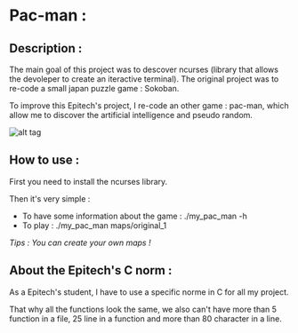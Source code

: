 # Pac-man :

## Description :

The main goal of this project was to descover ncurses (library that allows the devoleper to create an iteractive terminal). 
The original project was to re-code a small japan puzzle game : Sokoban. 

To improve this Epitech's project, I re-code an other game : pac-man, which allow me to discover the artificial intelligence and pseudo random.

![alt tag](./screenshot.png)

## How to use :

First you need to install the ncurses library.

Then it's very simple :
   * To have some information about the game : ./my_pac_man -h
   * To play : ./my_pac_man maps/original_1

*Tips : You can create your own maps !*


## About the Epitech's C norm :

As a Epitech's student, I have to use a specific norme in C for all my project. 

That why all the functions look the same, we also can't have more than 5 function in a file, 25 line in a function and more than 80 character in a line.